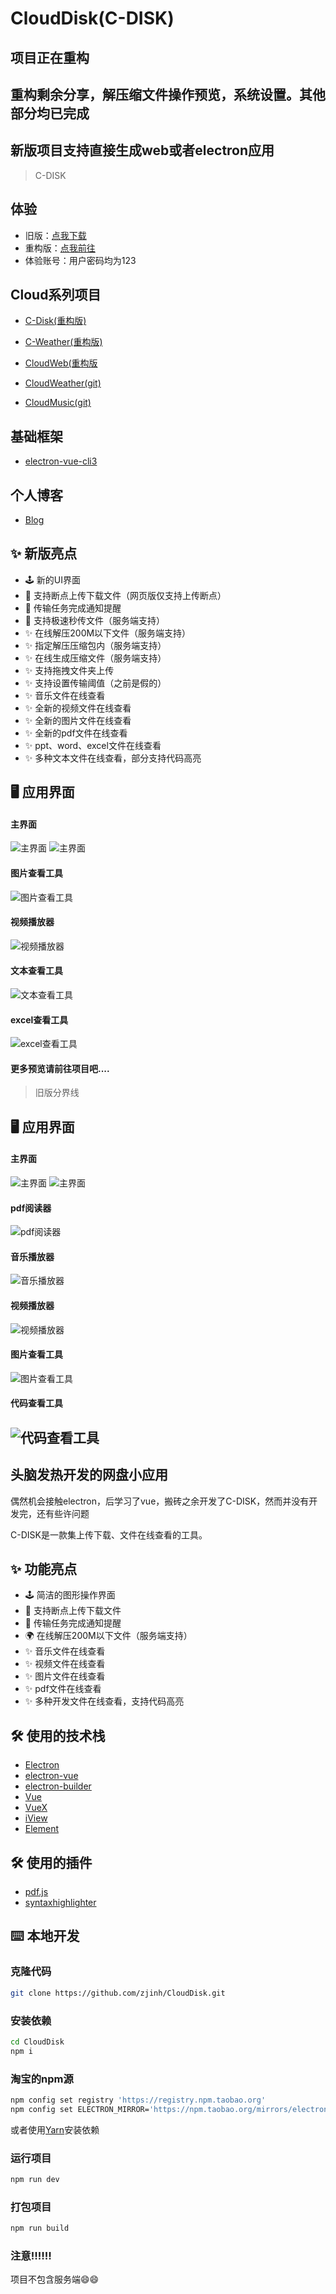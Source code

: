 # CloudDisk(C-DISK)## 项目正在重构## 重构剩余分享，解压缩文件操作预览，系统设置。其他部分均已完成## 新版项目支持直接生成web或者electron应用> C-DISK## 体验- 旧版：[点我下载](https://works.zjinh.cn/CloudDisk)- 重构版：[点我前往](https://disk.zjinh.cn)- 体验账号：用户密码均为123## Cloud系列项目- [C-Disk(重构版)](https://disk.zjinh.cn)- [C-Weather(重构版)](https://weather.zjinh.cn/)- [CloudWeb(重构版](https://cloud.zjinh.cn/)- [CloudWeather(git)](https://github.com/zjinh/CloudWeather)- [CloudMusic(git)](https://github.com/zjinh/CloudMusic)## 基础框架- [electron-vue-cli3](https://github.com/zjinh/electron-vue-cli3)## 个人博客- [Blog](https://blog.zjinh.cn/)## ✨ 新版亮点- 🕹 新的UI界面- 💾 支持断点上传下载文件（网页版仅支持上传断点）- 🔔 传输任务完成通知提醒- 💾 支持极速秒传文件（服务端支持）- ✨ 在线解压200M以下文件（服务端支持）- ✨ 指定解压压缩包内（服务端支持）- ✨ 在线生成压缩文件（服务端支持）- ✨ 支持拖拽文件夹上传- ✨ 支持设置传输阈值（之前是假的）- ✨ 音乐文件在线查看- ✨ 全新的视频文件在线查看- ✨ 全新的图片文件在线查看- ✨ 全新的pdf文件在线查看- ✨ ppt、word、excel文件在线查看- ✨ 多种文本文件在线查看，部分支持代码高亮## 🖥 应用界面#### 主界面![主界面](screen/new/login.png)![主界面](screen/new/main.png)#### 图片查看工具![图片查看工具](screen/new/photo.gif)#### 视频播放器![视频播放器](screen/new/video.png)#### 文本查看工具![文本查看工具](screen/new/text.png)#### excel查看工具![excel查看工具](screen/new/excel.png)#### 更多预览请前往项目吧....> 旧版分界线## 🖥 应用界面#### 主界面   ![主界面](screen/disk.gif)   ![主界面](screen/disk.png)#### pdf阅读器  ![pdf阅读器](screen/pdf.gif)#### 音乐播放器![音乐播放器](screen/music.gif)#### 视频播放器![视频播放器](screen/video.gif)#### 图片查看工具![图片查看工具](screen/photo.gif)#### 代码查看工具![代码查看工具](screen/viewer.gif)---## 头脑发热开发的网盘小应用偶然机会接触electron，后学习了vue，搬砖之余开发了C-DISK，然而并没有开发完，还有些许问题C-DISK是一款集上传下载、文件在线查看的工具。## ✨ 功能亮点- 🕹 简洁的图形操作界面- 💾 支持断点上传下载文件- 🔔 传输任务完成通知提醒- 🌍 在线解压200M以下文件（服务端支持）- ✨ 音乐文件在线查看- ✨ 视频文件在线查看- ✨ 图片文件在线查看- ✨ pdf文件在线查看- ✨ 多种开发文件在线查看，支持代码高亮## 🛠 使用的技术栈- [Electron](https://electronjs.org/)- [electron-vue](https://simulatedgreg.gitbooks.io/electron-vue/content/cn/) - [electron-builder](https://www.electron.build/) - [Vue](https://vuejs.org/)- [VueX](https://vuex.vuejs.org/)- [iView](https://www.iviewui.com/)- [Element](https://element.eleme.io)## 🛠 使用的插件- [pdf.js](https://github.com/mozilla/pdf.js)- [syntaxhighlighter](https://github.com/syntaxhighlighter/syntaxhighlighter)## ⌨️ 本地开发### 克隆代码```bashgit clone https://github.com/zjinh/CloudDisk.git```### 安装依赖```bashcd CloudDisknpm i```### 淘宝的npm源```bashnpm config set registry 'https://registry.npm.taobao.org'npm config set ELECTRON_MIRROR='https://npm.taobao.org/mirrors/electron/'```或者使用[Yarn](https://yarnpkg.com/)安装依赖### 运行项目```bashnpm run dev```### 打包项目```bashnpm run build```### 注意:bangbang::bangbang::bangbang:项目不包含服务端:smile::smile: